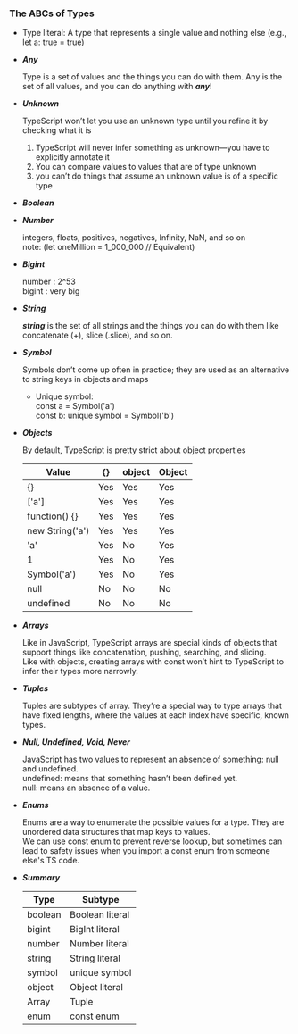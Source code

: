 ### The ABCs of Types

- Type literal:
  A type that represents a single value and nothing else (e.g., let a: true = true)

- **_Any_**

  Type is a set of values and the things you can do with them.
  Any is the set of all values, and you can do anything with **_any_**!

- **_Unknown_**

  TypeScript won’t let you use an unknown type until you refine it by checking what it is

  1. TypeScript will never infer something as unknown—you have to explicitly annotate it
  2. You can compare values to values that are of type unknown
  3. you can’t do things that assume an unknown value is of a specific type

- **_Boolean_**
- **_Number_**

  integers, floats, positives, negatives, Infinity, NaN, and so on  
  note: (let oneMillion = 1_000_000 // Equivalent)

- **_Bigint_**

  number : 2^53  
  bigint : very big

- **_String_**

  **_string_** is the set of all strings and the things you can do with them like concatenate (+), slice (.slice), and so on.

- **_Symbol_**

  Symbols don’t come up often in practice; they are used as an alternative to string keys in objects and maps

  - Unique symbol:  
    const a = Symbol('a')  
    const b: unique symbol = Symbol('b')

- **_Objects_**

  By default, TypeScript is pretty strict about object properties

  | Value           | {}  | object | Object |
  | --------------- | --- | ------ | ------ |
  | {}              | Yes | Yes    | Yes    |
  | ['a']           | Yes | Yes    | Yes    |
  | function() {}   | Yes | Yes    | Yes    |
  | new String('a') | Yes | Yes    | Yes    |
  | 'a'             | Yes | No     | Yes    |
  | 1               | Yes | No     | Yes    |
  | Symbol('a')     | Yes | No     | Yes    |
  | null            | No  | No     | No     |
  | undefined       | No  | No     | No     |

- **_Arrays_**

  Like in JavaScript, TypeScript arrays are special kinds of objects that support things like concatenation, pushing, searching, and slicing.  
  Like with objects, creating arrays with const won’t hint to TypeScript to infer their types more narrowly.

- **_Tuples_**

  Tuples are subtypes of array. They’re a special way to type arrays that have fixed lengths, where the values at each index have specific, known types.

- **_Null, Undefined, Void, Never_**

  JavaScript has two values to represent an absence of something: null and undefined.  
  undefined: means that something hasn’t been defined yet.  
  null: means an absence of a value.

- **_Enums_**

  Enums are a way to enumerate the possible values for a type. They are unordered data structures that map keys to values.  
  We can use const enum to prevent reverse lookup, but sometimes can lead to safety issues when you import a const enum from someone else's TS code.

- **_Summary_**

  | Type    | Subtype         |
  | ------- | --------------- |
  | boolean | Boolean literal |
  | bigint  | BigInt literal  |
  | number  | Number literal  |
  | string  | String literal  |
  | symbol  | unique symbol   |
  | object  | Object literal  |
  | Array   | Tuple           |
  | enum    | const enum      |
